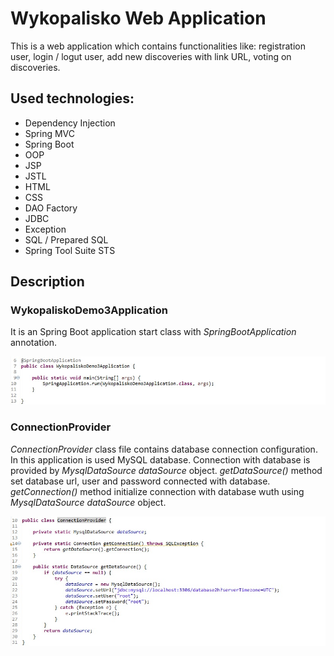 # **Wykopalisko Web Application**

This is a web application which contains functionalities like: registration user, login / logut user, add new discoveries with link URL, voting on discoveries.

## Used technologies:
* Dependency Injection
* Spring MVC
* Spring Boot
* OOP
* JSP
* JSTL
* HTML
* CSS
* DAO Factory
* JDBC
* Exception
* SQL / Prepared SQL
* Spring Tool Suite STS

## Description

### WykopaliskoDemo3Application

It is an Spring Boot application start class with *SpringBootApplication* annotation.

![alt text](/.readmeimages/image2.jpg)

### ConnectionProvider

*ConnectionProvider* class file contains database connection configuration.
In this application is used MySQL database.
Connection with database is provided by *MysqlDataSource dataSource* object.
*getDataSource()* method set database url, user and password connected with database.
*getConnection()* method initialize connection with database wuth using *MysqlDataSource dataSource* object.

![alt text](/.readmeimages/image3.jpg)

